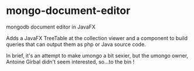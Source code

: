 # mongo-document-editor
mongodb document editor in JavaFX

Adds a JavaFX TreeTable at the collection viewer and a component to build queries that can output them as php or Java source code.

In brief, it's an attempt to make umongo a bit sexier, but the umongo owner, Antoine Girbal didn't seem interested, so...to the bin !
